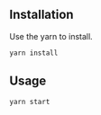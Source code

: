 ## Installation

Use the yarn to install.

```bash
yarn install
```

## Usage

```bash
yarn start
```
